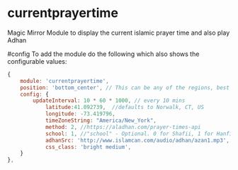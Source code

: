 # currentprayertime
Magic Mirror Module to display the current islamic prayer time and also play Adhan

#config 
To add the module do the following which also shows the configurable values:

````javascript
{
    module: 'currentprayertime',
    position: 'bottom_center', // This can be any of the regions, best results in center regions
    config: {
        updateInterval: 10 * 60 * 1000, // every 10 mins
		    latitude:41.092739,  //defaults to Norwalk, CT, US
		    longitude: -73.419796,
		    timeZoneString: "America/New_York",
		    method: 2, //https://aladhan.com/prayer-times-api
		    school: 1, //"school" - Optional. 0 for Shafii, 1 for Hanfi. If you leave this empty, it defaults to Shafii.
		    adhanSrc: 'http://www.islamcan.com/audio/adhan/azan1.mp3',
		    css_class: 'bright medium',
    }
},
````
